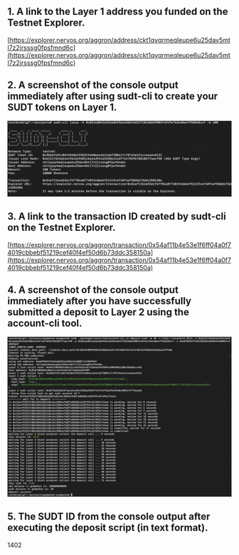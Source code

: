 ## 1. A link to the Layer 1 address you funded on the Testnet Explorer.
[https://explorer.nervos.org/aggron/address/ckt1qyqrmeqleupe6u25dav5mtl7z2jrsssg0fpsfmnd6c](https://explorer.nervos.org/aggron/address/ckt1qyqrmeqleupe6u25dav5mtl7z2jrsssg0fpsfmnd6c)
## 2. A screenshot of the console output immediately after using sudt-cli to create your SUDT tokens on Layer 1.
![](./sudtOutput.png)
## 3. A link to the transaction ID created by sudt-cli on the Testnet Explorer.
[https://explorer.nervos.org/aggron/transaction/0x54af11b4e53e1f6ff04a0f74019cbbebf51219cef40f4ef50d6b73ddc358150a](https://explorer.nervos.org/aggron/transaction/0x54af11b4e53e1f6ff04a0f74019cbbebf51219cef40f4ef50d6b73ddc358150a)
## 4. A screenshot of the console output immediately after you have successfully submitted a deposit to Layer 2 using the account-cli tool.
![](./sudtDeposit.png)
## 5. The SUDT ID from the console output after executing the deposit script (in text format).
1402
